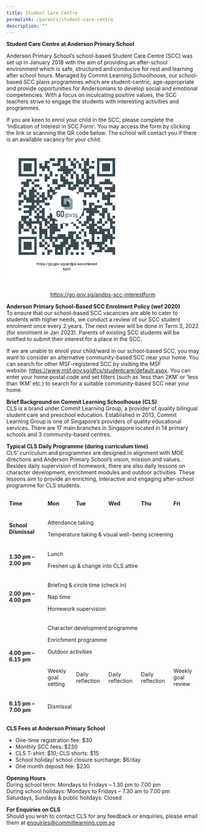 ```yaml
---
title: Student Care Centre
permalink: /parents/student-care-centre
description: ""
---
```



<p><strong>Student Care Centre at Anderson Primary School</strong></p>
<p>Anderson Primary School&rsquo;s school-based Student Care Centre (SCC) was set up in January 2018 with the aim of providing an after-school environment which is safe, structured and conducive for rest and learning after school hours. Managed by Commit Learning Schoolhouse, our school-based SCC plans programmes which are student-centric, age-appropriate and provide opportunities for Andersonians to develop social and emotional competencies. With a focus on inculcating positive values, the SCC teachers strive to engage the students with interesting activities and programmes.</p>
<p>If you are keen to enrol your child in the SCC, please complete the 'Indication of Interest in SCC Form'.&nbsp;You may access the form by clicking the link or scanning the QR code below.&nbsp;The school will contact you if there is an available vacancy for your child.</p>

![](/images/andps_scc_interest_form2021_ed.png)

<p style="text-align: center;"><a href="https://go.gov.sg/andps-scc-interestform">https://go.gov.sg/andps-scc-interestform</a></p>
<p><strong>Anderson Primary School-Based SCC Enrolment Policy (wef 2020)&nbsp;<br /></strong>To ensure that our school-based SCC vacancies are able to cater to students with higher needs, we conduct a review of our SCC student enrolment once every 2 years. The next review will be done in Term 3, 2022 (for enrolment in Jan 2023). Parents of existing SCC students will be notified to submit their interest for a place in the SCC.</p>
<p>If we are unable to enroll your child/ward in our school-based SCC, you may want to consider an alternative community-based SCC near your home.&nbsp;You can search for other MSF-registered SCC by visiting the MSF website:&nbsp;<a href="https://www.msf.gov.sg/dfcs/studentcare/default.aspx">https://www.msf.gov.sg/dfcs/studentcare/default.aspx</a>. You can enter your home postal code and set filters (such as &lsquo;less than 2KM&rsquo; or &lsquo;less than 1KM&rsquo; etc.) to search for a suitable community-based SCC near your home.</p>
<p><strong>Brief Background on Commit Learning Schoolhouse (CLS)<br /></strong>CLS is a brand under&nbsp;Commit Learning Group, a provider of quality bilingual student care and preschool education. Established in 2013, Commit Learning Group is one of Singapore&rsquo;s providers of quality educational services. There are 17 main branches in Singapore located in 14 primary schools and 3 community-based centres.</p>
<p><strong>Typical CLS Daily Programme (during curriculum time)<br /></strong>CLS&rsquo; curriculum and programmes are designed in alignment with MOE directions and Anderson Primary School&rsquo;s vision, mission and values. Besides daily supervision of homework, there are also daily lessons on character development, enrichment modules and outdoor activities. These lessons aim to provide an enriching, interactive and engaging after-school programme for CLS students.</p>
<table>
<thead>
<tr>
<td width="156">
<p><strong>Time</strong></p>
</td>
<td width="99">
<p><strong>Mon</strong></p>
</td>
<td width="99">
<p><strong>Tue</strong></p>
</td>
<td width="99">
<p><strong>Wed</strong></p>
</td>
<td width="99">
<p><strong>Thu</strong></p>
</td>
<td width="99">
<p><strong>Fri</strong></p>
</td>
</tr>
<tr>
<td width="156">
<p><strong>School Dismissal</strong></p>
</td>
<td colspan="5" width="493">
<p>Attendance taking</p>
<p>Temperature taking &amp; visual well-being screening&nbsp;</p>
</td>
</tr>
<tr>
<td width="156">
<p><strong>1.30 pm &ndash; 2.00 pm</strong></p>
</td>
<td colspan="5" width="493">
<p>Lunch</p>
<p>Freshen up &amp; change into CLS attire&nbsp;</p>
</td>
</tr>
<tr>
<td width="156">
<p><strong>2.00 pm &ndash; 4.00 pm</strong></p>
</td>
<td colspan="5" width="493">
<p>Briefing &amp; circle time (check in)</p>
<p>Nap time</p>
<p>Homework supervision&nbsp;</p>
</td>
</tr>
<tr>
<td rowspan="2" width="156">
<p><strong>4.00 pm &ndash; 6.15 pm</strong></p>
</td>
<td colspan="5" width="493">
<p>Character development programme</p>
<p>Enrichment programme</p>
<p>Outdoor activities&nbsp;</p>
</td>
</tr>
<tr>
<td width="99">
<p>Weekly goal setting</p>
</td>
<td width="99">
<p>Daily reflection</p>
</td>
<td width="99">
<p>Daily reflection</p>
</td>
<td width="99">
<p>Daily reflection</p>
</td>
<td width="99">
<p>Weekly goal review</p>
</td>
</tr>
<tr>
<td width="156">
<p><strong>6.15 pm &ndash; 7.00 pm</strong></p>
</td>
<td colspan="5" width="493">
<p>Dismissal</p>
</td>
</tr>
</thead>
</table>
<p><strong>CLS Fees at Anderson Primary School<br /></strong></p>
<ul>
<li>One-time registration fee: $30</li>
<li>Monthly SCC fees: $230</li>
<li>CLS T-shirt: $10; CLS shorts: $15</li>
<li>School holiday/ school closure surcharge: $6/day</li>
<li>One month deposit fee: $230</li>
</ul>
<p><strong>Opening Hours<br /></strong>During school term: Mondays to Fridays &ndash; 1.30 pm to 7.00 pm<br />During school holidays: Mondays to Fridays &ndash; 7.30 am to 7.00 pm<br />Saturdays, Sundays &amp; public holidays: Closed</p>
<p><strong>For Enquiries on CLS<br /></strong>Should you wish to contact CLS for any feedback or enquiries, please email them at&nbsp;<a href="mailto:enquiries@commitlearning.com.sg">enquiries@commitlearning.com.sg</a></p>